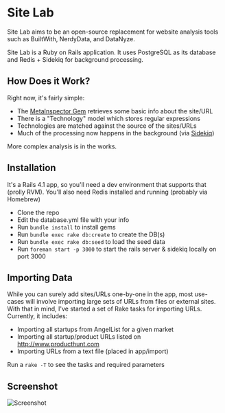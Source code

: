 Site Lab
=====

Site Lab aims to be an open-source replacement for website analysis tools such as BuiltWith, NerdyData, and DataNyze. 

Site Lab is a Ruby on Rails application. It uses PostgreSQL as its database and Redis + Sidekiq for background processing. 

How Does it Work? 
-----

Right now, it's fairly simple: 

- The [MetaInspector Gem](https://github.com/jaimeiniesta/metainspector) retrieves some basic info about the site/URL
- There is a "Technology" model which stores regular expressions
- Technologies are matched against the source of the sites/URLs
- Much of the processing now happens in the background (via [Sidekiq](http://sidekiq.org/))

More complex analysis is in the works. 

Installation
-----

It's a Rails 4.1 app, so you'll need a dev environment that supports that (prolly RVM). You'll also need Redis installed and running (probably via Homebrew)

- Clone the repo
- Edit the database.yml file with your info
- Run `bundle install` to install gems
- Run `bundle exec rake db:create` to create the DB(s)
- Run `bundle exec rake db:seed` to load the seed data
- Run `foreman start -p 3000` to start the rails server & sidekiq locally on port 3000

Importing Data
-----

While you can surely add sites/URLs one-by-one in the app, most use-cases will involve importing large sets of URLs from files or external sites. With that in mind, I've started a set of Rake tasks for importing URLs. Currently, it includes: 

- Importing all startups from AngelList for a given market 
- Importing all startup/product URLs listed on http://www.producthunt.com 
- Importing URLs from a text file (placed in app/import)

Run a `rake -T` to see the tasks and required parameters

Screenshot
-----

![Screenshot](https://raw.githubusercontent.com/callmeed/site-lab/master/screen.png)